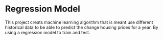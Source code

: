 # Regression Model
This project creats machine learning algorithm that is meant use different historical data to be able to predict the change housing prices for a year. By using a regression model to train and test.
